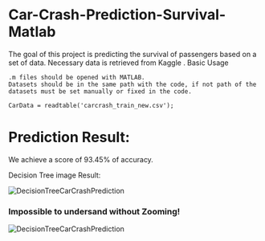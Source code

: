 # Car-Crash-Prediction-Survival-Matlab

The goal of this project is predicting the survival of passengers based on a set of data. Necessary data is retrieved from Kaggle .
Basic Usage

    .m files should be opened with MATLAB.
    Datasets should be in the same path with the code, if not path of the datasets must be set manually or fixed in the code.

    CarData = readtable('carcrash_train_new.csv');
# Prediction Result:

We achieve a score of 93.45% of accuracy.

Decision Tree image Result:

![DecisionTreeCarCrashPrediction](https://github.com/malikHouni/Car-Crash-Prediction-Survival-Matlab/assets/3213597/d7aec961-94b8-4d69-bef3-3161eff0cd55)

### Impossible to undersand without Zooming!

![DecisionTreeCarCrashPrediction](https://github.com/malikHouni/Car-Crash-Prediction-Survival-Matlab/assets/3213597/a4a977da-53b2-45d2-9d9d-aad72626bb69)
